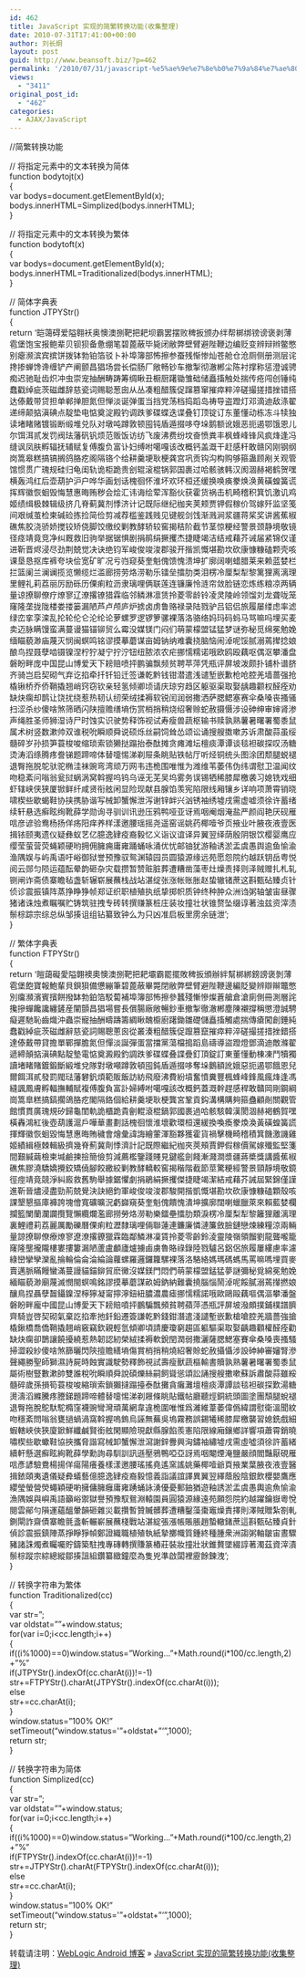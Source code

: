 ```yaml
---
id: 462
title: JavaScript 实现的简繁转换功能(收集整理)
date: 2010-07-31T17:41:00+00:00
author: 刘长炯
layout: post
guid: http://www.beansoft.biz/?p=462
permalink: '/2010/07/31/javascript-%e5%ae%9e%e7%8e%b0%e7%9a%84%e7%ae%80%e7%b9%81%e8%bd%ac%e6%8d%a2%e5%8a%9f%e8%83%bd%e6%94%b6%e9%9b%86%e6%95%b4%e7%90%86/'
views:
  - "3411"
original_post_id:
  - "462"
categories:
  - AJAX/JavaScript
---
```

//简繁转换功能

// 将指定元素中的文本转换为简体   
function bodytojt(x)   
{   
var bodys=document.getElementById(x);   
bodys.innerHTML=Simplized(bodys.innerHTML);   
}

// 将指定元素中的文本转换为繁体   
function bodytoft(x)   
{   
var bodys=document.getElementById(x);   
bodys.innerHTML=Traditionalized(bodys.innerHTML);   
}

// 简体字典表   
function JTPYStr()   
{   
return &#8216;皑蔼碍爱隘翱袄奥懊澳捌靶把耙坝霸罢摆败稗扳颁办绊帮梆绑镑谤褒剥薄雹堡饱宝报鲍辈贝钡狈备惫绷笔碧蓖蔽毕毙闭敝弊壁臂避陛鞭边编贬变辨辩辫鳖憋别瘪濒滨宾摈饼拨钵勃铂箔驳卜补埠簿部怖擦参蚕残惭惨灿苍舱仓沧厕侧册测层诧搀掺蝉馋谗缠铲产阐颤昌猖场尝长偿肠厂敞畅钞车撤掣彻澈郴尘陈衬撑称惩澄诚骋痴迟驰耻齿炽冲虫崇宠抽酬畴踌筹绸瞅丑橱厨躇锄雏础储矗搐触处揣传疮闯创锤纯蠢戳绰疵茨磁雌辞慈瓷词赐聪葱囱从丛凑粗醋簇促蹿篡窜摧瘁粹淬磋撮搓措挫错搭达傣戴带贷担单郸掸胆氮但惮淡诞弹蛋当挡党荡档捣蹈岛祷导盗蹬灯邓滴迪敌涤翟递缔颠掂滇碘点靛垫电惦奠淀殿钓调跌爹碟蝶迭谍叠钉顶锭订东董懂动栋冻斗犊独读堵睹赌镀锻断缎堆兑队对墩吨蹲敦顿囤钝盾遁掇哆夺垛鹅额讹娥恶扼遏鄂饿恩儿尔饵洱贰发罚阀珐藩矾钒烦范贩饭访纺飞废沸费纷坟奋愤粪丰枫蜂峰锋风疯烽逢冯缝讽凤肤孵辐抚辅赋复傅腹负富讣妇缚咐噶嘎该改概钙盖溉干赶感秆敢赣冈刚钢纲岗篙皋糕搞镐搁鸽胳疙阁隔铬个给耕羹埂耿梗龚宫巩贡钩沟构购够箍蛊顾剐关观管馆惯贯广瑰规硅归龟闺轨诡柜跪贵刽辊滚棍锅郭国裹过哈骸骇韩汉阂涸赫褐鹤贺嘿横轰鸿红后壶葫护沪户哗华画划话槐徊怀淮坏欢环桓还缓换唤痪豢焕涣黄磺蝗簧谎挥辉徽恢蛔毁悔慧惠晦贿秽会烩汇讳诲绘荤浑豁伙获霍货祸击机畸稽积箕饥激讥鸡姬绩缉极棘辑级挤几脊蓟冀剂悸济计记既际继纪枷夹荚颊贾钾假稼价驾嫁歼监坚笺间艰缄茧检柬碱硷拣捡简俭剪减荐槛鉴践贱见键舰剑饯渐溅涧浆疆蒋桨奖讲酱蕉椒礁焦胶浇骄娇搅铰矫侥脚饺缴绞剿教酵轿较窖揭秸阶截节茎惊粳经警景颈静境敬镜径痉靖竟竞净纠厩救旧驹举据锯惧剧捐鹃绢撅攫杰捷睫竭洁结戒藉芥诫届紧锦仅谨进靳晋烬浸尽劲荆兢觉决诀绝钧军峻俊竣浚郡骏开揩凯慨堪勘坎砍康慷糠磕颗壳咳课垦恳抠库裤夸块侩宽矿旷况亏岿窥葵奎魁傀馈愧溃坤扩廓阔喇蜡腊莱来赖蓝婪栏拦篮阑兰澜谰揽览懒缆烂滥廊捞劳烙涝勒乐镭垒擂肋类泪楞冷厘梨犁黎篱狸离漓理里鲤礼莉荔丽厉励砾历傈痢粒沥隶璃哩俩联莲连镰廉怜涟帘敛脸链恋炼练粮凉两辆量谅撩聊僚疗燎寥辽潦撂镣猎霖临邻鳞淋凛赁拎菱零龄铃凌灵陵岭领馏刘龙聋咙笼窿隆垄拢陇楼娄搂篓漏陋芦卢颅庐炉掳卤虏鲁赂禄录陆戮驴吕铝侣旅履屡缕虑率滤绿峦挛孪滦乱抡轮伦仑沦纶论萝螺罗逻锣箩骡裸落洛骆络妈玛码蚂马骂嘛吗埋买麦卖迈脉瞒馒蛮满蔓谩猫锚铆贸么霉没媒镁门闷们萌蒙檬盟锰猛梦谜弥秘觅绵冕勉娩缅瞄藐渺庙蔑灭悯闽螟鸣铭谬摸摹蘑谋亩姆钠纳难囊挠脑恼闹淖呢馁腻溺蔫撵捻娘酿鸟捏聂孽啮镊镍涅柠狞凝宁拧泞钮纽脓浓农疟挪懦糯诺哦欧鸥殴藕呕偶沤攀潘盘磐盼畔庞中国昆山博爱天下耪赔喷抨鹏骗飘频贫聘苹萍凭瓶评屏坡泼颇扑铺朴谱脐齐骑岂启契砌气弃讫掐牵扦钎铅迁签谦乾黔钱钳潜遣浅谴堑嵌歉枪呛腔羌墙蔷强抢橇锹桥乔侨鞘撬翘峭窍窃钦亲轻氢倾卿顷请庆琼穷趋区躯驱渠取娶龋趣颧权醛痊劝缺炔瘸却鹊让饶扰绕惹热韧认纫荣绒揉褥软锐闰润弱撒洒萨腮鳃塞赛伞桑嗓丧搔骚扫涩杀纱傻啥煞筛晒闪陕擅赡缮墒伤赏梢捎稍烧绍奢赊蛇赦摄慑涉设砷绅审婶肾渗声绳胜圣师狮湿诗尸时蚀实识驶势释饰视试寿瘦兽蔬枢输书赎孰熟薯暑曙署蜀黍鼠属术树竖数漱帅双谁税吮瞬顺舜说硕烁丝嗣饲耸怂颂讼诵搜艘擞嗽苏诉肃酸蒜虽绥髓碎岁孙损笋蓑梭唆缩琐索锁獭挞蹋抬泰酞摊贪瘫滩坛檀痰潭谭谈毯袒碳探叹汤糖烫涛滔绦腾疼誊锑题蹄啼体替嚏惕涕剃屉条眺贴铁帖厅听烃铜统头图涂团颓腿蜕褪退臀拖脱鸵驮驼椭洼袜豌弯湾顽万网韦违桅围唯惟为潍维苇萎伟伪纬谓慰卫温闻纹吻稳紊问嗡翁瓮挝蜗涡窝斡握呜钨乌诬无芜吴坞雾务误锡牺稀膝犀檄袭习媳铣戏细虾辖峡侠狭厦锨鲜纤咸贤衔舷闲显险现献县腺馅羡宪陷限线厢镶乡详响项萧霄销晓啸楔些歇蝎鞋协挟携胁谐写械卸蟹懈泄泻谢锌衅兴汹锈袖绣墟戌需虚嘘须徐许蓄绪续轩悬选癣眩绚靴薛学勋询寻驯训讯逊压鸦鸭哑亚讶焉咽阉烟淹盐严颜阎艳厌砚雁唁彦谚验鸯杨扬佯疡阳痒养样漾邀腰瑶摇尧遥窑谣姚药椰噎爷页掖业叶腋夜液壹医揖铱颐夷遗仪疑彝蚁艺亿臆逸肄疫裔毅忆义诣议谊译异翼翌绎荫殷阴银饮樱婴鹰应缨莹萤营荧蝇颖硬哟拥佣臃痈庸雍踊蛹咏涌优忧邮铀犹游釉诱淤盂虞愚舆逾鱼愉渝渔隅娱与屿禹语吁峪御狱誉预豫驭鸳渊辕园员圆猿源缘远苑愿怨院约越跃钥岳粤悦阅云郧匀陨运蕴酝晕韵砸杂灾载攒暂赞赃脏葬遭糟凿藻枣灶燥责择则泽贼赠扎札轧铡闸诈斋债寨瞻毡盏斩辗崭展蘸栈战站湛绽张涨帐账胀赵蛰辙锗蔗这斟甄砧臻贞针侦诊震振镇阵蒸挣睁狰帧郑证织职植殖执纸挚掷帜质钟终种肿众洲诌粥轴皱宙昼骤猪诸诛烛煮瞩嘱贮铸筑驻拽专砖转撰赚篆桩庄装妆撞壮状锥赘坠缀谆著浊兹资滓渍鬃棕踪宗综总纵邹揍诅组钻纂致钟么为只凶准启板里雳余链泄&#8217;;   
}

// 繁体字典表   
function FTPYStr()   
{   
return &#8216;皚藹礙愛隘翺襖奧懊澳捌靶把耙壩霸罷擺敗稗扳頒辦絆幫梆綁鎊謗褒剝薄雹堡飽寶報鮑輩貝鋇狽備憊繃筆碧蓖蔽畢斃閉敝弊壁臂避陛鞭邊編貶變辨辯辮鼈憋別癟瀕濱賓擯餅撥缽勃鉑箔駁蔔補埠簿部怖擦參蠶殘慚慘燦蒼艙倉滄廁側冊測層詫攙摻蟬饞讒纏鏟産闡顫昌猖場嘗長償腸廠敞暢鈔車撤掣徹澈郴塵陳襯撐稱懲澄誠騁癡遲馳恥齒熾沖蟲崇寵抽酬疇躊籌綢瞅醜櫥廚躇鋤雛礎儲矗搐觸處揣傳瘡闖創錘純蠢戳綽疵茨磁雌辭慈瓷詞賜聰蔥囪從叢湊粗醋簇促躥篡竄摧瘁粹淬磋撮搓措挫錯搭達傣戴帶貸擔單鄲撣膽氮但憚淡誕彈蛋當擋黨蕩檔搗蹈島禱導盜蹬燈鄧滴迪敵滌翟遞締顛掂滇碘點靛墊電惦奠澱殿釣調跌爹碟蝶叠諜疊釘頂錠訂東董懂動棟凍鬥犢獨讀堵睹賭鍍鍛斷緞堆兌隊對墩噸蹲敦頓囤鈍盾遁掇哆奪垛鵝額訛娥惡扼遏鄂餓恩兒爾餌洱貳發罰閥琺藩礬釩煩範販飯訪紡飛廢沸費紛墳奮憤糞豐楓蜂峰鋒風瘋烽逢馮縫諷鳳膚孵輻撫輔賦複傅腹負富訃婦縛咐噶嘎該改概鈣蓋溉幹趕感稈敢贛岡剛鋼綱崗篙臯糕搞鎬擱鴿胳疙閣隔鉻個給耕羹埂耿梗龔宮鞏貢鈎溝構購夠箍蠱顧剮關觀管館慣貫廣瑰規矽歸龜閨軌詭櫃跪貴劊輥滾棍鍋郭國裹過哈骸駭韓漢閡涸赫褐鶴賀嘿橫轟鴻紅後壺葫護滬戶嘩華畫劃話槐徊懷淮壞歡環桓還緩換喚瘓豢煥渙黃磺蝗簧謊揮輝徽恢蛔毀悔慧惠晦賄穢會燴彙諱誨繪葷渾豁夥獲霍貨禍擊機畸稽積箕饑激譏雞姬績緝極棘輯級擠幾脊薊冀劑悸濟計記既際繼紀枷夾莢頰賈鉀假稼價駕嫁殲監堅箋間艱緘繭檢柬堿鹼揀撿簡儉剪減薦檻鑒踐賤見鍵艦劍餞漸濺澗漿疆蔣槳獎講醬蕉椒礁焦膠澆驕嬌攪鉸矯僥腳餃繳絞剿教酵轎較窖揭稭階截節莖驚粳經警景頸靜境敬鏡徑痙靖竟競淨糾廄救舊駒舉據鋸懼劇捐鵑絹撅攫傑捷睫竭潔結戒藉芥誡屆緊錦僅謹進靳晉燼浸盡勁荊兢覺決訣絕鈞軍峻俊竣浚郡駿開揩凱慨堪勘坎砍康慷糠磕顆殼咳課墾懇摳庫褲誇塊儈寬礦曠況虧巋窺葵奎魁傀饋愧潰坤擴廓闊喇蠟臘萊來賴藍婪欄攔籃闌蘭瀾讕攬覽懶纜爛濫廊撈勞烙澇勒樂鐳壘擂肋類淚楞冷厘梨犁黎籬狸離漓理裏鯉禮莉荔麗厲勵礫曆傈痢粒瀝隸璃哩倆聯蓮連鐮廉憐漣簾斂臉鏈戀煉練糧涼兩輛量諒撩聊僚療燎寥遼潦撂鐐獵霖臨鄰鱗淋凜賃拎菱零齡鈴淩靈陵嶺領餾劉龍聾嚨籠窿隆壟攏隴樓婁摟簍漏陋蘆盧顱廬爐擄鹵虜魯賂祿錄陸戮驢呂鋁侶旅履屢縷慮率濾綠巒攣孿灤亂掄輪倫侖淪綸論蘿螺羅邏鑼籮騾裸落洛駱絡媽瑪碼螞馬罵嘛嗎埋買麥賣邁脈瞞饅蠻滿蔓謾貓錨鉚貿麽黴沒媒鎂門悶們萌蒙檬盟錳猛夢謎彌秘覓綿冕勉娩緬瞄藐渺廟蔑滅憫閩螟鳴銘謬摸摹蘑謀畝姆鈉納難囊撓腦惱鬧淖呢餒膩溺蔫攆撚娘釀鳥捏聶孽齧鑷鎳涅檸獰凝甯擰濘鈕紐膿濃農瘧挪懦糯諾哦歐鷗毆藕嘔偶漚攀潘盤磐盼畔龐中國昆山博愛天下耪賠噴抨鵬騙飄頻貧聘蘋萍憑瓶評屏坡潑頗撲鋪樸譜臍齊騎豈啓契砌氣棄訖掐牽扡釺鉛遷簽謙乾黔錢鉗潛遣淺譴塹嵌歉槍嗆腔羌牆薔強搶橇鍬橋喬僑鞘撬翹峭竅竊欽親輕氫傾卿頃請慶瓊窮趨區軀驅渠取娶齲趣顴權醛痊勸缺炔瘸卻鵲讓饒擾繞惹熱韌認紉榮絨揉褥軟銳閏潤弱撒灑薩腮鰓塞賽傘桑嗓喪搔騷掃澀殺紗傻啥煞篩曬閃陝擅贍繕墒傷賞梢捎稍燒紹奢賒蛇赦攝懾涉設砷紳審嬸腎滲聲繩勝聖師獅濕詩屍時蝕實識駛勢釋飾視試壽瘦獸蔬樞輸書贖孰熟薯暑曙署蜀黍鼠屬術樹豎數漱帥雙誰稅吮瞬順舜說碩爍絲嗣飼聳慫頌訟誦搜艘擻嗽蘇訴肅酸蒜雖綏髓碎歲孫損筍蓑梭唆縮瑣索鎖獺撻蹋擡泰酞攤貪癱灘壇檀痰潭譚談毯袒碳探歎湯糖燙濤滔縧騰疼謄銻題蹄啼體替嚏惕涕剃屜條眺貼鐵帖廳聽烴銅統頭圖塗團頹腿蛻褪退臀拖脫鴕馱駝橢窪襪豌彎灣頑萬網韋違桅圍唯惟爲濰維葦萎偉僞緯謂慰衛溫聞紋吻穩紊問嗡翁甕撾蝸渦窩斡握嗚鎢烏誣無蕪吳塢霧務誤錫犧稀膝犀檄襲習媳銑戲細蝦轄峽俠狹廈鍁鮮纖鹹賢銜舷閑顯險現獻縣腺餡羨憲陷限線廂鑲鄉詳響項蕭霄銷曉嘯楔些歇蠍鞋協挾攜脅諧寫械卸蟹懈泄瀉謝鋅釁興洶鏽袖繡墟戌需虛噓須徐許蓄緒續軒懸選癬眩絢靴薛學勳詢尋馴訓訊遜壓鴉鴨啞亞訝焉咽閹煙淹鹽嚴顔閻豔厭硯雁唁彥諺驗鴦楊揚佯瘍陽癢養樣漾邀腰瑤搖堯遙窯謠姚藥椰噎爺頁掖業葉腋夜液壹醫揖銥頤夷遺儀疑彜蟻藝億臆逸肄疫裔毅憶義詣議誼譯異翼翌繹蔭殷陰銀飲櫻嬰鷹應纓瑩螢營熒蠅穎硬喲擁傭臃癰庸雍踴蛹詠湧優憂郵鈾猶遊釉誘淤盂虞愚輿逾魚愉渝漁隅娛與嶼禹語籲峪禦獄譽預豫馭鴛淵轅園員圓猿源緣遠苑願怨院約越躍鑰嶽粵悅閱雲鄖勻隕運蘊醞暈韻砸雜災載攢暫贊贓髒葬遭糟鑿藻棗竈燥責擇則澤賊贈紮劄軋鍘閘詐齋債寨瞻氈盞斬輾嶄展蘸棧戰站湛綻張漲帳賬脹趙蟄轍鍺蔗這斟甄砧臻貞針偵診震振鎮陣蒸掙睜猙幀鄭證織職植殖執紙摯擲幟質鍾終種腫衆洲謅粥軸皺宙晝驟豬諸誅燭煮矚囑貯鑄築駐拽專磚轉撰賺篆樁莊裝妝撞壯狀錐贅墜綴諄著濁茲資滓漬鬃棕蹤宗綜總縱鄒揍詛組鑽纂緻鐘麼為隻兇準啟闆裡靂餘鍊洩&#8217;;   
}

// 转换字符串为繁体   
function Traditionalized(cc)   
{   
var str=&#8221;;   
var oldstat=&#8221;&#8221;+window.status;   
for(var i=0;i<cc.length;i++)   
{   
if((i%1000)==0)window.status=&#8221;Working&#8230;&#8221;+Math.round(i*100/cc.length,2)+&#8221;%&#8221;   
if(JTPYStr().indexOf(cc.charAt(i))!=-1)   
str+=FTPYStr().charAt(JTPYStr().indexOf(cc.charAt(i)));   
else   
str+=cc.charAt(i);   
}   
window.status=&#8221;100% OK!&#8221;   
setTimeout(&#8220;window.status='&#8221;+oldstat+&#8221;&#8216;&#8221;,1000);   
return str;   
}

// 转换字符串为简体   
function Simplized(cc)   
{   
var str=&#8221;;   
var oldstat=&#8221;&#8221;+window.status;   
for(var i=0;i<cc.length;i++)   
{   
if((i%1000)==0)window.status=&#8221;Working&#8230;&#8221;+Math.round(i*100/cc.length,2)+&#8221;%&#8221;   
if(FTPYStr().indexOf(cc.charAt(i))!=-1)   
str+=JTPYStr().charAt(FTPYStr().indexOf(cc.charAt(i)));   
else   
str+=cc.charAt(i);   
}   
window.status=&#8221;100% OK!&#8221;   
setTimeout(&#8220;window.status='&#8221;+oldstat+&#8221;&#8216;&#8221;,1000);   
return str;   
}

转载请注明：[WebLogic Android 博客](http://www.beansoft.biz) &raquo; [JavaScript 实现的简繁转换功能(收集整理)](http://www.beansoft.biz/2010/07/31/javascript-%e5%ae%9e%e7%8e%b0%e7%9a%84%e7%ae%80%e7%b9%81%e8%bd%ac%e6%8d%a2%e5%8a%9f%e8%83%bd%e6%94%b6%e9%9b%86%e6%95%b4%e7%90%86/)